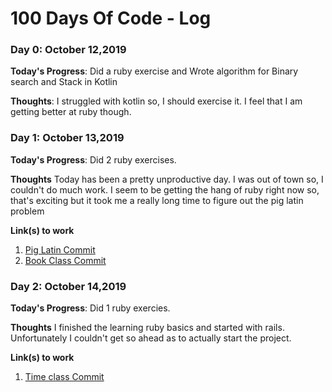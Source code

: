 # 100 Days Of Code - Log

<!-- ### Day 0: February 30, 2016 (Example 1)
##### (delete me or comment me out)

**Today's Progress**: Fixed CSS, worked on canvas functionality for the app.

**Thoughts:** I really struggled with CSS, but, overall, I feel like I am slowly getting better at it. Canvas is still new for me, but I managed to figure out some basic functionality.

**Link to work:** [Calculator App](http://www.example.com)

### Day 0: February 30, 2016 (Example 2)
##### (delete me or comment me out)

**Today's Progress**: Fixed CSS, worked on canvas functionality for the app.

**Thoughts**: I really struggled with CSS, but, overall, I feel like I am slowly getting better at it. Canvas is still new for me, but I managed to figure out some basic functionality.

**Link(s) to work**: [Calculator App](http://www.example.com)


### Day 1: June 27, Monday

**Today's Progress**: I've gone through many exercises on FreeCodeCamp.

**Thoughts** I've recently started coding, and it's a great feeling when I finally solve an algorithm challenge after a lot of attempts and hours spent.

**Link(s) to work**
1. [Find the Longest Word in a String](https://www.freecodecamp.com/challenges/find-the-longest-word-in-a-string)
2. [Title Case a Sentence](https://www.freecodecamp.com/challenges/title-case-a-sentence) -->

### Day 0: October 12,2019

**Today's Progress**: Did a ruby exercise and Wrote algorithm for Binary search and Stack in Kotlin

**Thoughts**: I struggled with kotlin so, I should exercise it. I feel that I am getting better at ruby though. 


### Day 1: October 13,2019

**Today's Progress**: Did 2 ruby exercises. 

**Thoughts** Today has been a pretty unproductive day. I was out of town so, I couldn't do much work. I seem to be getting the hang of ruby right now so, that's exciting but it took me a really long time to figure out the pig latin problem

**Link(s) to work**
1. [Pig Latin Commit](https://github.com/RKRohk/learn_ruby/commit/a7e10364ea95b5423372bcd6b94b4d5891ec810a)
2. [Book Class Commit](https://github.com/RKRohk/learn_ruby/commit/7bd2402298365eccd43c6642de89d652f69991a6)

### Day 2: October 14,2019

**Today's Progress**: Did 1 ruby exercies.

**Thoughts** I finished the learning ruby basics and started with rails. Unfortunately I couldn't get so ahead as to actually start the project.

**Link(s) to work**
1. [Time class Commit](https://github.com/RKRohk/learn_ruby/commit/bb5af276b3eb0609c173fa4cc9d681206cc2860b)
